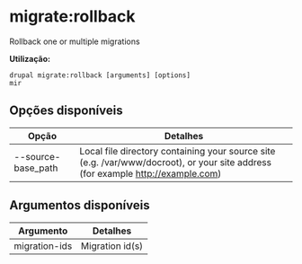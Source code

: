 # migrate:rollback
Rollback one or multiple migrations

**Utilização:**
```
drupal migrate:rollback [arguments] [options]
mir
```

## Opções disponíveis
Opção | Detalhes
-------|-------------
--source-base_path | Local file directory containing your source site (e.g. /var/www/docroot), or your site address (for example http://example.com)

## Argumentos disponíveis
Argumento | Detalhes
---------|-------------
migration-ids | Migration id(s)
